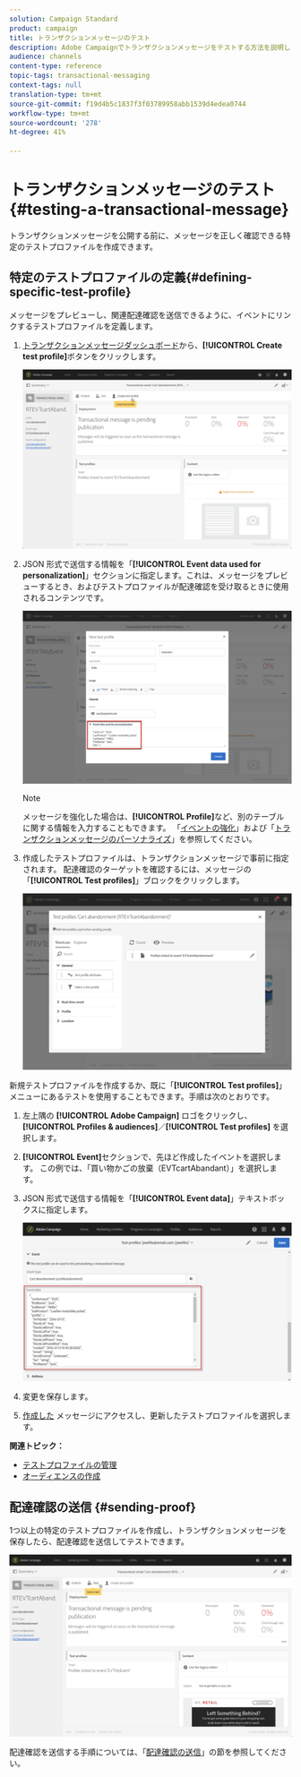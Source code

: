 ```yaml
---
solution: Campaign Standard
product: campaign
title: トランザクションメッセージのテスト
description: Adobe Campaignでトランザクションメッセージをテストする方法を説明します。
audience: channels
content-type: reference
topic-tags: transactional-messaging
context-tags: null
translation-type: tm+mt
source-git-commit: f19d4b5c1837f3f03789958abb1539d4edea0744
workflow-type: tm+mt
source-wordcount: '278'
ht-degree: 41%

---
```



# トランザクションメッセージのテスト{#testing-a-transactional-message}

トランザクションメッセージを公開する前に、メッセージを正しく確認できる特定のテストプロファイルを作成できます。

## 特定のテストプロファイルの定義{#defining-specific-test-profile}

メッセージをプレビューし、関連配達確認を送信できるように、イベントにリンクするテストプロファイルを定義します。

1. [トランザクションメッセージダッシュボード](../../channels/using/editing-transactional-message.md#accessing-transactional-messages)から、**[!UICONTROL Create test profile]**&#x200B;ボタンをクリックします。

   ![](assets/message-center_test-profile.png)

1. JSON 形式で送信する情報を「**[!UICONTROL Event data used for personalization]**」セクションに指定します。これは、メッセージをプレビューするとき、およびテストプロファイルが配達確認を受け取るときに使用されるコンテンツです。

   ![](assets/message-center_event-data.png)

   >[!NOTE]
   >
   >メッセージを強化した場合は、**[!UICONTROL Profile]**&#x200B;など、別のテーブルに関する情報を入力することもできます。 「[イベントの強化](../../channels/using/configuring-transactional-event.md#enriching-the-transactional-message-content)」および「[トランザクションメッセージのパーソナライズ](../../channels/using/editing-transactional-message.md#personalizing-a-transactional-message)」を参照してください。

1. 作成したテストプロファイルは、トランザクションメッセージで事前に指定されます。 配達確認のターゲットを確認するには、メッセージの「**[!UICONTROL Test profiles]**」ブロックをクリックします。

   ![](assets/message-center_5.png)

新規テストプロファイルを作成するか、既に「**[!UICONTROL Test profiles]**」メニューにあるテストを使用することもできます。手順は次のとおりです。

1. 左上隅の **[!UICONTROL Adobe Campaign]** ロゴをクリックし、**[!UICONTROL Profiles & audiences]**／**[!UICONTROL Test profiles]** を選択します。
1. **[!UICONTROL Event]**&#x200B;セクションで、先ほど作成したイベントを選択します。 この例では、「買い物かごの放棄（EVTcartAbandant）」を選択します。
1. JSON 形式で送信する情報を「**[!UICONTROL Event data]**」テキストボックスに指定します。

   ![](assets/message-center_3.png)

1. 変更を保存します。
1. [作成した](../../channels/using/editing-transactional-message.md#accessing-transactional-messages) メッセージにアクセスし、更新したテストプロファイルを選択します。

**関連トピック：**

* [テストプロファイルの管理](../../audiences/using/managing-test-profiles.md)
* [オーディエンスの作成](../../audiences/using/creating-audiences.md)

## 配達確認の送信 {#sending-proof}

1つ以上の特定のテストプロファイルを作成し、トランザクションメッセージを保存したら、配達確認を送信してテストできます。

![](assets/message-center_10.png)

配達確認を送信する手順については、「[配達確認の送信](../../sending/using/sending-proofs.md)」の節を参照してください。
